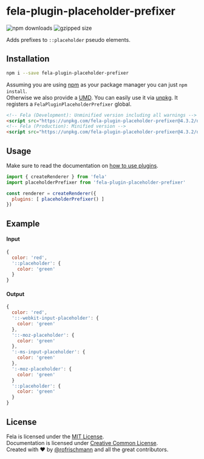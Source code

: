 # fela-plugin-placeholder-prefixer


<img alt="npm downloads" src="https://img.shields.io/npm/dm/fela-plugin-placeholder-prefixer.svg">
<img alt="gzipped size" src="https://img.shields.io/badge/gzipped-0.64kb-brightgreen.svg">

Adds prefixes to `::placeholder` pseudo elements.

## Installation
```sh
npm i --save fela-plugin-placeholder-prefixer
```
Assuming you are using [npm](https://www.npmjs.com) as your package manager you can just `npm install`.<br>
Otherwise we also provide a [UMD](https://github.com/umdjs/umd). You can easily use it via [unpkg](https://unpkg.com/). It registers a `FelaPluginPlaceholderPrefixer` global.
```HTML
<!-- Fela (Development): Unminified version including all warnings -->
<script src="https://unpkg.com/fela-plugin-placeholder-prefixer@4.3.2/dist/fela-plugin-placeholder-prefixer.js"></script>
<!-- Fela (Production): Minified version -->
<script src="https://unpkg.com/fela-plugin-placeholder-prefixer@4.3.2/dist/fela-plugin-placeholder-prefixer.min.js"></script>
```

## Usage
Make sure to read the documentation on [how to use plugins](http://fela.js.org/docs/advanced/Plugins.html).

```javascript
import { createRenderer } from 'fela'
import placeholderPrefixer from 'fela-plugin-placeholder-prefixer'

const renderer = createRenderer({
  plugins: [ placeholderPrefixer() ]
})
```

## Example

#### Input
```javascript
{
  color: 'red',
  '::placeholder': {
    color: 'green'
  }
}
```
#### Output
```javascript
{
  color: 'red',
  '::-webkit-input-placeholder': {
    color: 'green'
  },
  '::-moz-placeholder': {
    color: 'green'
  },
  ':-ms-input-placeholder': {
    color: 'green'
  },
  ':-moz-placeholder': {
    color: 'green'
  }
  '::placeholder': {
    color: 'green'
  }
}
```

## License
Fela is licensed under the [MIT License](http://opensource.org/licenses/MIT).<br>
Documentation is licensed under [Creative Common License](http://creativecommons.org/licenses/by/4.0/).<br>
Created with ♥ by [@rofrischmann](http://rofrischmann.de) and all the great contributors.
